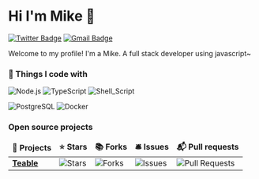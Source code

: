 # Hi I'm Mike 👋
[![Twitter Badge](https://img.shields.io/badge/-@caoxing_00-1ca0f1?style=flat&labelColor=1ca0f1&logo=twitter&logoColor=white&link=https://twitter.com/caoxing_00)](https://twitter.com/caoxing_00)
[![Gmail Badge](https://img.shields.io/badge/caoxing9-c14438?style=flat&logo=Gmail&logoColor=white&link=mailto:caoxing9@gmail.com)](mailto:caoxing9@gmail.com)

Welcome to my profile! I'm a Mike. A full stack developer using javascript~

### 🔧 Things I code with
![Node.js](https://img.shields.io/badge/Code-Node.js-informational?style=flat&logo=node.js&logoColor=white&color=6aa6f8)
![TypeScript](https://img.shields.io/badge/Code-TypeScript-informational?style=flat&logo=typescript&logoColor=white&color=6aa6f8)
![Shell_Script](https://img.shields.io/badge/Code-Shell_Script-informational?style=flat&logo=gnu-bash&logoColor=white&color=6aa6f8)

![PostgreSQL](https://img.shields.io/badge/Database-PostgreSQL-informational?style=flat&logo=postgresql&logoColor=white&color=6aa6f8)
![Docker](https://img.shields.io/badge/Tools-Docker-informational?style=flat&logo=docker&logoColor=white&color=6aa6f8)

### Open source projects</h3>
<table>
  <thead align="center">
    <tr border: none;>
      <td><b>🎁 Projects</b></td>
      <td><b>⭐ Stars</b></td>
      <td><b>📚 Forks</b></td>
      <td><b>🛎 Issues</b></td>
      <td><b>📬 Pull requests</b></td>
    </tr>
  </thead>
  <tbody>
    <tr>
      <td><a href="https://github.com/teableio/teable"><b>Teable</b></a></td>
      <td><img alt="Stars" src="https://img.shields.io/github/stars/teableio/teable?style=flat-square&labelColor=343b41"/></td>
      <td><img alt="Forks" src="https://img.shields.io/github/forks/teableio/teable?style=flat-square&labelColor=343b41"/></td>
      <td><img alt="Issues" src="https://img.shields.io/github/issues/teableio/teable?style=flat-square&labelColor=343b41"/></td>
      <td><img alt="Pull Requests" src="https://img.shields.io/github/issues-pr/teableio/teable?style=flat-square&labelColor=343b41"/></td>
    </tr>
  </tbody>
</table>

<!--
**caoxing9/caoxing9** is a ✨ _special_ ✨ repository because its `README.md` (this file) appears on your GitHub profile.

Here are some ideas to get you started:

- 🔭 I’m currently working on ...
- 🌱 I’m currently learning ...
- 👯 I’m looking to collaborate on ...
- 🤔 I’m looking for help with ...
- 💬 Ask me about ...
- 📫 How to reach me: ...
- 😄 Pronouns: ...
- ⚡ Fun fact: ...
-->
